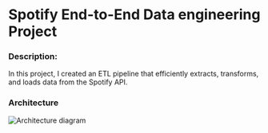 # Spotify End-to-End Data engineering Project

### Description:
In this project, I created an ETL pipeline that efficiently extracts, transforms, and loads data from the Spotify API.

### Architecture
![Architecture diagram]([https://myoctocat.com/assets/images/base-octocat.svg](https://github.com/srinivas-polina/Spotify-end-to-end-dataengineering-projects/blob/main/architecture%20diagram.png))


